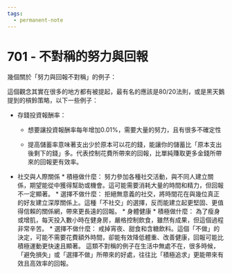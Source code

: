 ```yaml
---
tags:
  - permanent-note
---
```

# 701 - 不對稱的努力與回報

幾個關於「努力與回報不對稱」的例子：



這個觀念其實在很多的地方都有被提起，最有名的應該是80/20法則，或是黑天鵝提到的槓鈴策略，以下一些例子：



- 存錢投資報酬率：

   - 想要讓投資報酬率每年增加0.01%，需要大量的努力，且有很多不確定性

   - 提高儲蓄率意味著支出少於原本可以花的錢，能讓你的儲蓄比「原本支出後剩下的錢」多。代表控制花費所帶來的回報，比單純賺取更多金錢所帶來的回報更有效率。

- 社交與人際關係    \* 積極做什麼： 努力參加各種社交活動，與不同人建立關係，期望能從中獲得幫助或機會。這可能需要消耗大量的時間和精力，但回報不一定顯著。    \* 選擇不做什麼： 拒絕無意義的社交，將時間花在與幾位真正的好友建立深厚關係上。這種「不社交」的選擇，反而能建立起更堅固、更值得信賴的關係網，帶來更長遠的回報。  \* 身體健康    \* 積極做什麼： 為了瘦身或增肌，每天投入數小時在健身房，嚴格控制飲食，雖然有成果，但這個過程非常辛苦。    \* 選擇不做什麼： 戒掉宵夜、甜食和含糖飲料。這個「不做」的決定，可能不需要花費額外時間，卻能有效降低體重、改善健康，回報可能比積極運動更快速且顯著。 這類不對稱的例子在生活中無處不在，很多時候，「避免損失」或「選擇不做」所帶來的好處，往往比「積極追求」更能帶來有效且高效率的回報。 